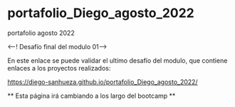 # portafolio_Diego_agosto_2022
portafolio agosto 2022

<--! Desafío final del modulo 01-->

En este enlace se puede validar el ultimo desafío del modulo, que contiene enlaces a los proyectos realizados:

https://diego-sanhueza.github.io/portafolio_Diego_agosto_2022/

** Esta página irá cambiando a los largo del bootcamp **
